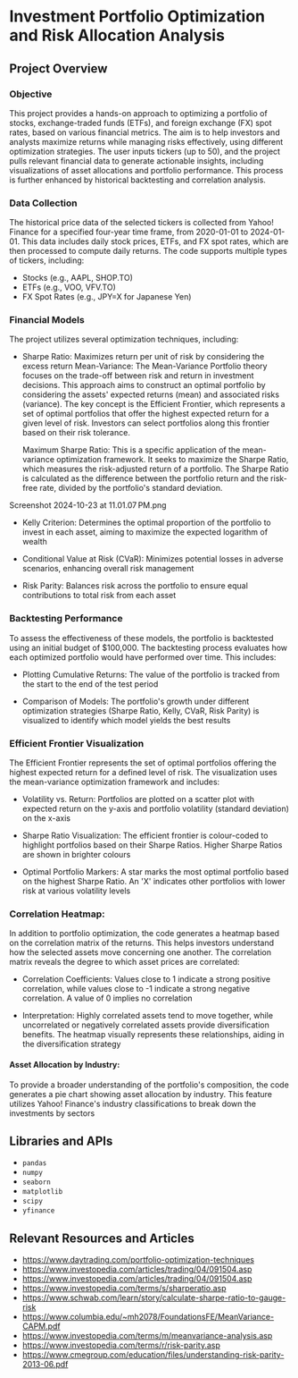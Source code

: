 # Investment Portfolio Optimization and Risk Allocation Analysis

## Project Overview 
### Objective
This project provides a hands-on approach to optimizing a portfolio of stocks, exchange-traded funds (ETFs), and foreign exchange (FX) spot rates, based on various financial metrics. The aim is to help investors and analysts maximize returns while managing risks effectively, using different optimization strategies. The user inputs tickers (up to 50), and the project pulls relevant financial data to generate actionable insights, including visualizations of asset allocations and portfolio performance. This process is further enhanced by historical backtesting and correlation analysis.

### Data Collection
The historical price data of the selected tickers is collected from Yahoo! Finance for a specified four-year time frame, from 2020-01-01 to 2024-01-01. This data includes daily stock prices, ETFs, and FX spot rates, which are then processed to compute daily returns. The code supports multiple types of tickers, including:

- Stocks (e.g., AAPL, SHOP.TO)
- ETFs (e.g., VOO, VFV.TO)
- FX Spot Rates (e.g., JPY=X for Japanese Yen)

### Financial Models
The project utilizes several optimization techniques, including:

- Sharpe Ratio: Maximizes return per unit of risk by considering the excess return
    Mean-Variance:
      The Mean-Variance Portfolio theory focuses on the trade-off between risk and return in investment decisions. This approach aims to construct an optimal portfolio by considering   the assets' expected returns (mean) and associated risks (variance). The key concept is the Efficient Frontier, which represents a set of optimal portfolios that offer the highest expected return for a given level of risk. Investors can select portfolios along this frontier based on their risk tolerance.

    Maximum Sharpe Ratio:
    This is a specific application of the mean-variance optimization framework. It seeks to maximize the Sharpe Ratio, which measures the risk-adjusted return of a portfolio. The Sharpe Ratio is calculated as the difference between the portfolio return and the risk-free rate, divided by the portfolio's standard deviation.

Screenshot 2024-10-23 at 11.01.07 PM.png

- Kelly Criterion: Determines the optimal proportion of the portfolio to invest in each asset, aiming to maximize the expected logarithm of wealth

- Conditional Value at Risk (CVaR): Minimizes potential losses in adverse scenarios, enhancing overall risk management

- Risk Parity: Balances risk across the portfolio to ensure equal contributions to total risk from each asset

### Backtesting Performance
To assess the effectiveness of these models, the portfolio is backtested using an initial budget of $100,000. The backtesting process evaluates how each optimized portfolio would have performed over time. This includes:

- Plotting Cumulative Returns: The value of the portfolio is tracked from the start to the end of the test period

- Comparison of Models: The portfolio's growth under different optimization strategies (Sharpe Ratio, Kelly, CVaR, Risk Parity) is visualized to identify which model yields the best results

### Efficient Frontier Visualization
The Efficient Frontier represents the set of optimal portfolios offering the highest expected return for a defined level of risk. The visualization uses the mean-variance optimization framework and includes:

- Volatility vs. Return: Portfolios are plotted on a scatter plot with expected return on the y-axis and portfolio volatility (standard deviation) on the x-axis

- Sharpe Ratio Visualization: The efficient frontier is colour-coded to highlight portfolios based on their Sharpe Ratios. Higher Sharpe Ratios are shown in brighter colours

- Optimal Portfolio Markers: A star marks the most optimal portfolio based on the highest Sharpe Ratio.
An 'X' indicates other portfolios with lower risk at various volatility levels

### Correlation Heatmap:
In addition to portfolio optimization, the code generates a heatmap based on the correlation matrix of the returns. This helps investors understand how the selected assets move concerning one another. The correlation matrix reveals the degree to which asset prices are correlated:

- Correlation Coefficients: Values close to 1 indicate a strong positive correlation, while values close to -1 indicate a strong negative correlation. A value of 0 implies no correlation

- Interpretation: Highly correlated assets tend to move together, while uncorrelated or negatively correlated assets provide diversification benefits. The heatmap visually represents these relationships, aiding in the diversification strategy

#### Asset Allocation by Industry:
To provide a broader understanding of the portfolio's composition, the code generates a pie chart showing asset allocation by industry. This feature utilizes Yahoo! Finance's industry classifications to break down the investments by sectors

## Libraries and APIs
- `pandas`
- `numpy`
- `seaborn`
- `matplotlib`
- `scipy`
- `yfinance`

## Relevant Resources and Articles
- https://www.daytrading.com/portfolio-optimization-techniques
- https://www.investopedia.com/articles/trading/04/091504.asp
- https://www.investopedia.com/articles/trading/04/091504.asp
- https://www.investopedia.com/terms/s/sharperatio.asp
- https://www.schwab.com/learn/story/calculate-sharpe-ratio-to-gauge-risk
- https://www.columbia.edu/~mh2078/FoundationsFE/MeanVariance-CAPM.pdf
- https://www.investopedia.com/terms/m/meanvariance-analysis.asp
- https://www.investopedia.com/terms/r/risk-parity.asp
- https://www.cmegroup.com/education/files/understanding-risk-parity-2013-06.pdf
